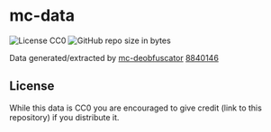 # mc-data
![License CC0](https://img.shields.io/badge/license-CC0-green.svg)
![GitHub repo size in bytes](https://img.shields.io/github/repo-size/skyrising/mc-data.svg)

Data generated/extracted by [mc-deobfuscator](https://github.com/skyrising/mc-deobfuscator) [8840146](https://github.com/skyrising/mc-deobfuscator/commit/88401467e84d377b10c14ef903bab83146d1c56f)

## License
While this data is CC0 you are encouraged to give credit (link to this repository) if you distribute it.
